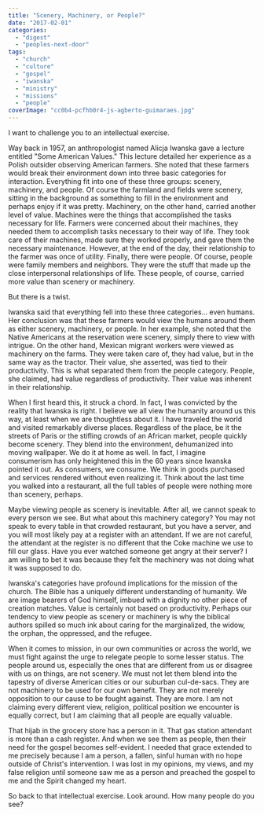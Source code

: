 ```yaml
---
title: "Scenery, Machinery, or People?"
date: "2017-02-01"
categories: 
  - "digest"
  - "peoples-next-door"
tags: 
  - "church"
  - "culture"
  - "gospel"
  - "iwanska"
  - "ministry"
  - "missions"
  - "people"
coverImage: "cc0b4-pcfhb0r4-js-agberto-guimaraes.jpg"
---
```


I want to challenge you to an intellectual exercise.

Way back in 1957, an anthropologist named Alicja Iwanska gave a lecture entitled "Some American Values." This lecture detailed her experience as a Polish outsider observing American farmers. She noted that these farmers would break their environment down into three basic categories for interaction. Everything fit into one of these three groups: scenery, machinery, and people. Of course the farmland and fields were scenery, sitting in the background as something to fill in the environment and perhaps enjoy if it was pretty. Machinery, on the other hand, carried another level of value. Machines were the things that accomplished the tasks necessary for life. Farmers were concerned about their machines, they needed them to accomplish tasks necessary to their way of life. They took care of their machines, made sure they worked properly, and gave them the necessary maintenance. However, at the end of the day, their relationship to the farmer was once of utility. Finally, there were people. Of course, people were family members and neighbors. They were the stuff that made up the close interpersonal relationships of life. These people, of course, carried more value than scenery or machinery.

But there is a twist.

Iwanska said that everything fell into these three categories... even humans. Her conclusion was that these farmers would view the humans around them as either scenery, machinery, or people. In her example, she noted that the Native Americans at the reservation were scenery, simply there to view with intrigue. On the other hand, Mexican migrant workers were viewed as machinery on the farms. They were taken care of, they had value, but in the same way as the tractor. Their value, she asserted, was tied to their productivity. This is what separated them from the people category. People, she claimed, had value regardless of productivity. Their value was inherent in their relationship.

When I first heard this, it struck a chord. In fact, I was convicted by the reality that Iwanska is right. I believe we all view the humanity around us this way, at least when we are thoughtless about it. I have traveled the world and visited remarkably diverse places. Regardless of the place, be it the streets of Paris or the stifling crowds of an African market, people quickly become scenery. They blend into the environment, dehumanized into moving wallpaper. We do it at home as well. In fact, I imagine consumerism has only heightened this in the 60 years since Iwanska pointed it out. As consumers, we consume. We think in goods purchased and services rendered without even realizing it. Think about the last time you walked into a restaurant, all the full tables of people were nothing more than scenery, perhaps.

Maybe viewing people as scenery is inevitable. After all, we cannot speak to every person we see. But what about this machinery category? You may not speak to every table in that crowded restaurant, but you have a server, and you will most likely pay at a register with an attendant. If we are not careful, the attendant at the register is no different that the Coke machine we use to fill our glass. Have you ever watched someone get angry at their server? I am willing to bet it was because they felt the machinery was not doing what it was supposed to do.

Iwanska's categories have profound implications for the mission of the church. The Bible has a uniquely different understanding of humanity. We are image bearers of God himself, imbued with a dignity no other piece of creation matches. Value is certainly not based on productivity. Perhaps our tendency to view people as scenery or machinery is why the biblical authors spilled so much ink about caring for the marginalized, the widow, the orphan, the oppressed, and the refugee.

When it comes to mission, in our own communities or across the world, we must fight against the urge to relegate people to some lesser status. The people around us, especially the ones that are different from us or disagree with us on things, are not scenery. We must not let them blend into the tapestry of diverse American cities or our suburban cul-de-sacs. They are not machinery to be used for our own benefit. They are not merely opposition to our cause to be fought against. They are more. I am not claiming every different view, religion, political position we encounter is equally correct, but I am claiming that all people are equally valuable.

That hijab in the grocery store has a person in it. That gas station attendant is more than a cash register. And when we see them as people, then their need for the gospel becomes self-evident. I needed that grace extended to me precisely because I am a person, a fallen, sinful human with no hope outside of Christ's intervention. I was lost in my opinions, my views, and my false religion until someone saw me as a person and preached the gospel to me and the Spirit changed my heart.

So back to that intellectual exercise. Look around. How many people do you see?
